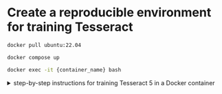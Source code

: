 # Create a reproducible environment for training Tesseract

```bash
docker pull ubuntu:22.04
```

```bash
docker compose up
```
```bash
docker exec -it {container_name} bash
```


<details>
<summary>  step-by-step instructions for training Tesseract 5 in a Docker container </summary>

# Training Tesseract 5 in Docker

This guide provides step-by-step instructions for training Tesseract 5 in a Docker container. Docker allows you to create a reproducible environment for training Tesseract OCR models. By following the steps outlined below, you can set up a Docker container with Ubuntu, install Tesseract 5 and the necessary training tools, obtain training data, organize the data, and start the training process.

<details>

<summary> ## Create Ubuntu container </summary>

1. Open the terminal.

2. Pull the Ubuntu Docker image:

```shell
docker pull ubuntu
```

If you are interested in a specific version, you can specify it:

```shell
docker pull ubuntu:22.04
```

3. Run the Docker image:

```shell
docker run -ti --rm ubuntu /bin/bash
```

Note: By default, the Docker Ubuntu image does not have the `lsb_release` command available. You can use the `cat` command to check the OS information instead.

4. Check the OS version:

```shell
cat /etc/os-release
```

If the `lsb-release` package is not installed, update the package sources and install it:

```shell
apt update && apt install lsb-core
```

Verify the OS version again:

```shell
lsb_release -a
```

5. Create a shared directory between your host system and the Docker container:
In the container's terminal, create a directory named `Docker_Share`:

```shell
mkdir -p Docker_Share
```

Verify that the directory was created:

```shell
ls
```

6. In a separate terminal on your host machine, check the current running container ID:

```shell
docker ps
```

Make note of the container ID.

7. Save the Docker container state as a new image:

```shell
docker commit -p container_id new_image_name
```

For example:

```shell
docker commit -p 3409ehfu384f myubuntu
```

Replace `container_id` with the ID of the container obtained in the previous step, and `new_image_name` with the desired name for the new image.

9. Verify that the new image was created:

```shell
docker images
```

10. Stop the Docker container:

```shell
docker stop container_id
```

Replace `container_id` with the ID of the container obtained earlier.

11. Restart the container with the shared data:

```shell
docker run -ti -v /host/machine/dir:/Docker_Share image_name /bin/bash
```

For example:

```shell
docker run -ti -v C:\training_data:/Docker_Share myubuntu /bin/bash
```

Replace `/host/machine/dir` with the directory path on your host machine that you want to share with the container, `image_name` with the name of the new image created in the previous step, and `/bin/bash` to start the container with a terminal.

</details>

## Install Tesseract 5 in the container

1. In the container's terminal, update the package sources and install Git:

```shell
apt update && apt install git
```

2. Clone the Tesseract repository:

```shell
git clone https://github.com/tesseract-ocr/tesseract.git
```

Verify that the `tesseract` directory was created:

```shell
ls
```

3. Install auxiliary libraries required for Tesseract:

```shell
apt update && apt install autoconf automake libtool pkg-config libpng-dev libjpeg8-dev libtiff5-dev zlib1g-dev libwebpdemux2 libwebp-dev libopenjp2-7-dev libgif-dev libarchive-dev libcurl4-openssl-dev libicu-dev libpango1.0-dev libcairo2-dev libleptonica-dev
```

4. Navigate to the `/tesseract` directory:

```shell
cd /tesseract
```

5. Run the `autogen.sh` script:

```shell
./autogen.sh
```

6. Run the `configure` script:

```shell
./configure
```

7. Build and install Tesseract OCR 5:

```shell
make
make install
ldconfig
```

8. Install the Tesseract training tools:

```shell
make training
make training-install
```

9. Clone the `tesstrain` repository:

```shell
git clone https://github.com/tesseract-ocr/tesstrain.git
```

10. Navigate to the `tesstrain` directory:

```shell
cd /tesseract/tesstrain
```

11. Install `wget` and the required Python libraries:

```shell
apt update && apt install wget python3-pip
pip install -r requirements.txt
```

12. Fetch language data:

```shell
make tesseract-langdata
```

## Get Training Data

To train a Tesseract OCR model, you need the following training data:

- [lang].[font].exp[number].tif (line string image file)
- [lang].[font].exp[number].gt.txt (ground truth text file)

For example:

- chi_tra.DFKai.exp0.tif
- chi_tra.DFKai.exp0.gt.txt

Optional training data includes:

- [lang].[font].exp[number].box

The `.box` files contain information about character positions in the image, improving the training process and model accuracy.

Move all the training data into the directory shared with the Docker container. For example, if your shared directory on the host machine is `C:\training_data`, place all the `.gt.txt`, `.tif`, and `.box` files in that directory.

## Organize Training Data

1. Copy the training data from the shared directory to the appropriate location:

```shell
cp -r /Docker_Share /tesseract/tesstrain/data/[lang].[font]-ground-truth
```

Replace `[lang].[font]` with the appropriate language and font information.

2. Download the traineddata files you need from the [tessdata_best](https://github.com/tesseract-ocr/tessdata_best) repository. Make sure to download the `eng.traineddata` file for any language you are training. For example, if you are training Chinese Traditional (chi_tra), download the `chi_tra.traineddata` file.

3. Move the downloaded traineddata files into the shared directory. For example, move `eng.traineddata` and `chi_tra.traineddata` to `C:\training_data` on the host machine.

4. Move the traineddata files to the default training directory:

```shell
mv /Docker_Share/*.traineddata /usr/local/share/tessdata/
```

Now your training data is organized and ready for training the new model.

## Start training

1. Navigate to the training directory:

```shell
cd /tesseract/tesstrain
```

2. If you have .box files and want to avoid overwriting them during the training process, modify the Makefile:

```shell
apt update && apt install nano
cd /tesseract/tesstrain
nano Makefile
```

Locate the lines starting with `%.box` and comment them out.

Original lines:

```shell
%.box: %.png %.gt.txt
   PYTHONIOENCODING=utf-8 $(PY_CMD) $(GENERATE_BOX_SCRIPT) -i "$*.png" -t "$*.gt.txt" > "$@"

%.box: %.bin.png %.gt.txt
   PYTHONIOENCODING=utf-8 $(PY_CMD) $(GENERATE_BOX_SCRIPT) -i "$*.bin.png" -t "$*.gt.txt" > "$@"

%.box: %.nrm.png %.gt.txt
   PYTHONIOENCODING=utf-8 $(PY_CMD) $(GENERATE_BOX_SCRIPT) -i "$*.nrm.png" -t "$*.gt.txt" > "$@"

%.box: %.raw.png %.gt.txt
   PYTHONIOENCODING=utf-8 $(PY_CMD) $(GENERATE_BOX_SCRIPT) -i "$*.raw.png" -t "$*.gt.txt" > "$@"

%.box: %.tif %.gt.txt
   PYTHONIOENCODING=utf-8 $(PY_CMD) $(GENERATE_BOX_SCRIPT) -i "$*.tif" -t "$*.gt.txt" > "$@"
```

Modified lines:

```shell
# %.box: %.png %.gt.txt
#    PYTHONIOENCODING=utf-8 $(PY_CMD) $(GENERATE_BOX_SCRIPT) -i "$*.png" -t "$*.gt.txt" > "$@"

# %.box: %.bin.png %.gt.txt
#    PYTHONIOENCODING=utf-8 $(PY_CMD) $(GENERATE_BOX_SCRIPT) -i "$*.bin.png" -t "$*.gt.txt" > "$@"

# %.box: %.nrm.png %.gt.txt
#    PYTHONIOENCODING=utf-8 $(PY_CMD) $(GENERATE_BOX_SCRIPT) -i "$*.nrm.png" -t "$*.gt.txt" > "$@"

# %.box: %.raw.png %.gt.txt
#    PYTHONIOENCODING=utf-8 $(PY_CMD) $(GENERATE_BOX_SCRIPT) -i "$*.raw.png" -t "$*.gt.txt" > "$@"

# %.box: %.tif %.gt.txt
#    PYTHONIOENCODING=utf-8 $(PY_CMD) $(GENERATE_BOX_SCRIPT) -i "$*.tif" -t "$*.gt.txt" > "$@"
```

Press `Ctrl + O` and then `Enter` to save the modified Makefile. Press `Ctrl + X` to exit the editor.

4. Start training a new model:

```shell
make training MODEL_NAME=[lang].[font] TESSDATA=/usr/local/share/tessdata
```

Replace `[lang].[font]` with the appropriate language and font information.

5. If you want to fine-tune an existing model, use the `START_MODEL` parameter:

```shell
make training MODEL_NAME=[lang].[font] START_MODEL=[lang] TESSDATA=/usr/local/share/tessdata
```

Replace `[lang].[font]` with the appropriate language and font information.

6. After training, you can find the traineddata of the new model in the default output path:

```shell
cd /tesseract/tesstrain/data/[lang].[font]
ls
```

Replace `[lang].[font]` with the appropriate language and font information.

7. Copy the traineddata of the new model to the shared directory:

```shell
cp /tesseract/tesstrain/data/[lang].[font]/[lang].[font].traineddata /Docker_Share
```

Replace `[lang].[font]` with the appropriate language and font information.

The traineddata file will now be available in the shared directory on your host machine.

## Reference

For detailed steps and additional information, please refer to the following resources:

- [How to Run Ubuntu as a Docker Container](https://www.makeuseof.com/run-ubuntu-docker-container/)
- [Compilation guide for various platforms | tessdoc](https://tesseract-ocr.github.io/tessdoc/Compiling.html)
- [GitHub - tesseract-ocr/tesstrain: Train Tesseract LSTM with make](https://github.com/tesseract-ocr/tesstrain)

</details>
